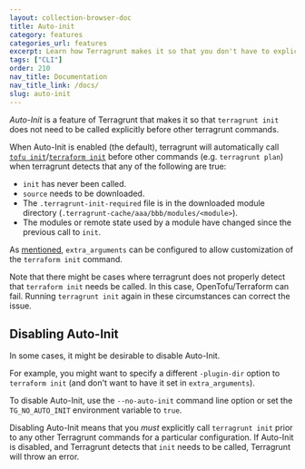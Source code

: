 ```yaml
---
layout: collection-browser-doc
title: Auto-init
category: features
categories_url: features
excerpt: Learn how Terragrunt makes it so that you don't have to explicitly call `init` when using it.
tags: ["CLI"]
order: 210
nav_title: Documentation
nav_title_link: /docs/
slug: auto-init
---
```


*Auto-Init* is a feature of Terragrunt that makes it so that `terragrunt init` does not need to be called explicitly before other terragrunt commands.

When Auto-Init is enabled (the default), terragrunt will automatically call [`tofu init`](https://opentofu.org/docs/cli/commands/init/)/[`terraform init`](https://www.terraform.io/docs/commands/init.html) before other commands (e.g. `terragrunt plan`) when terragrunt detects that any of the following are true:

- `init` has never been called.
- `source` needs to be downloaded.
- The `.terragrunt-init-required` file is in the downloaded module directory (`.terragrunt-cache/aaa/bbb/modules/<module>`).
- The modules or remote state used by a module have changed since the previous call to `init`.

As [mentioned]({{site.baseurl}}/docs/features/extra-arguments/#extra_arguments-for-init), `extra_arguments` can be configured to allow customization of the `terraform init` command.

Note that there might be cases where terragrunt does not properly detect that `terraform init` needs be called. In this case, OpenTofu/Terraform can fail. Running `terragrunt init` again in these circumstances can correct the issue.

## Disabling Auto-Init

In some cases, it might be desirable to disable Auto-Init.

For example, you might want to specify a different `-plugin-dir` option to `terraform init` (and don't want to have it set in `extra_arguments`).

To disable Auto-Init, use the `--no-auto-init` command line option or set the `TG_NO_AUTO_INIT` environment variable to `true`.

Disabling Auto-Init means that you *must* explicitly call `terragrunt init` prior to any other Terragrunt commands for a particular configuration. If Auto-Init is disabled, and Terragrunt detects that `init` needs to be called, Terragrunt will throw an error.
